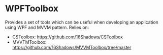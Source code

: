 # WPFToolbox
Provides a set of tools which can be useful when developing an application using WPF and MVVM pattern.
Relies on:
* CSToolbox: https://github.com/16Shadows/CSToolbox
* MVVTMToolbox: https://github.com/16Shadows/MVVMToolbox/tree/master
